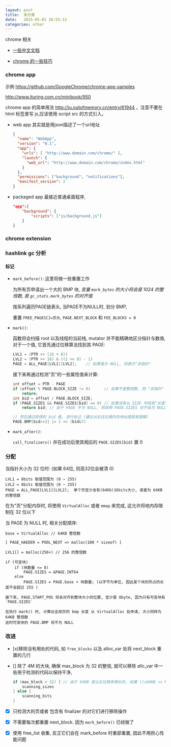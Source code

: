 ```yaml
---
layout: post
title:  未分类
date:   2015-05-01 16:55:12
categories: other
---
```



chrome 相关

 - [一些中文文档](http://chajian.baidu.com/developer/extensions/getstarted.html)

 - [chrome 的一些技巧](http://www.codeceo.com/article/15-chrome-develop-skills.html)

<!-- more -->

### chrome app

示例 https://github.com/GoogleChrome/chrome-app-samples

http://www.ituring.com.cn/minibook/950

chrome app 的简单用法 http://ju.outofmemory.cn/entry/61944
，注意不要在 html 标签里写 js,应该使用 script src 的方式引入。

 * web app 其实就是用json描述了一个url地址

	```json
	{
	  "name": "WebApp",
	  "version": "0.1",
	  "app": {
		"urls": [ "http://www.domain.com/chrome/" ],
		"launch": {
		  "web_url": "http://www.domain.com/chrome/index.html"
		}
	  },
	  "permissions": ["background", "notifications"],
	  "manifest_version": 2
	}
	```

 * packaged app 最接近普通桌面程序,

	```json
	"app":{
		"background": {
			"scripts": ["js/background.js"]
		}
	}
	```

### chrome extension



### hashlink gc 分析


#### 标记

* `mark_before()`: 这里将做一些重置工作

  为所有页申请出一个大的 BMP 块,
  *变量 `mark_bytes` 的大小将会是 1024 的整倍数,  是 `gc_stats.mark_bytes` 的对齐值*

  按系列遍历PAGE链表头, 当PAGE不为NULL时, 划分 BMP,

  重置 `FREE_PAGES[]=页头`, `PAGE.NEXT_BLOCK` 和 `FEE_BLOCKS = 0`

* `mark()`:

  函数将会扫描 root 以及线程的当前栈, mutator 并不能精确地区分指针与数值,
  对于一个值, 它首先通过位移算法找到其 PAGE:

  ```c
  LVL1 = (PTR >> (16 + 8))
  LVL2 = (PTR >> 16) & ((1 << 8) - 1)
  PAGE = ALL_PAGE[LVL1][LVL2];    // 如果值为 NULL, 则表示"非指针"
  ```

  接下来再通过检测"页"的一些属性值来计算:

  ```c
  int offset = PTR - PAGE
  if (offset % PAGE.BLOCK_SIZE != 0)      // 如果不是整倍数, 则 "非指针"
      return;
  int bid = offset / PAGE.BLOCK_SIZE;
  if (PAGE.SIZES && PAGE.SIZES[bid] == 0) // 如果没有从 SIZE 中找到"长度",则 "非指针"
      return bid; // 由于 PAGE 不为 NULL, 则说明 PAGE.SIZES 也不会为 NULL

  // 然后通过获得的 bid 值, 进行标记 (建议从右往左画内存地址图容易理解)
  PAGE.BMP[bid>>3] |= 1 << (bid&7)
  ```

* `mark_after()`:

  `call_finalizers()` 并在成功后使其相应的 `PAGE.SIZES[bid]` 置 0



### 分配

当指针大小为 32 位时: (如果 64位, 则高32位会被清 0)

```
LVL1 = 8bits 取值范围为 (0 ~ 255)
LVL2 = 8bits 取值范围为 (0 ~ 255)
PAGE = ALL_PAGE[LVL1][LVL2];  单个页至少会有(64Kb)16bits大小, 或者为 64KB 的整倍数
```

在为"页"分配内存时, 将使用 `VirtualAlloc` 或者 `mmap` 来完成, 这允许将地内存限制在 32 位以下

当 PAGE 为 NULL 时, 相关分配顺序:

```
base = VirtualAlloc // 64KB 整倍数

[ PAGE_HAEDER = POOL_NEXT => malloc(100 * sizeof) ]

LVL1[] = malloc(256+) // 256 的整倍数

if (可变块)
	if (块数量 <= 8)
		PAGE.SIZES = &PAGE.INT64
	else
		PAGE.SIZES = PAGE.base + 块数量; (以字节为单位, 因此某个块的所占的长度不会超过 255 )

接下来, PAGE.START_POS 将会对齐到整块大小的位置, 至少是 8byte, 因为只有可变块有 `PAGE.SIZES`

在执行 mark() 时, 计算出全部页的 bmp 长度 从 VirtualAlloc 处申请, 大小同样为 64KB 整倍数
这时可变块的 PAGE.BMP 将不为 NULL
```

### 改进

* [x]移除没有用处的代码, 如 `free_blocks` 以及 alloc_var 处将 next_block 重置的几行

* [] 除了 4M 的大块, 确保 max_block 为 32 的整倍, 就可以移除 allc_var 中一些用于检测的代码以保持干净,

  ```c
  if (max_block < 32) { // 由于 64KB 是以左位移来增长的, 如果 ((s64KB << N) / (block_size)) >= 32, 那么 (N+1) 也一定 >= 32
      scanning_sizes
  } else {
      scanning_bits
  }
  ```

* [x] 只检测大的页或者 包含有 finalizer 的对它们进行移除操作
* [x] 不需要每次都重置 next_block. 因为 `mark_before()` 已经做了

* [x] 使用 free_list 收集, 反正它们会在 mark_before 时重部重置, 因此不用担心性能问题

<br />
<br />